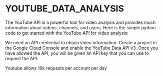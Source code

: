 # YOUTUBE_DATA_ANALYSIS

The YouTube API is a powerful tool for video analysis and provides much information about videos, channels, and users. Here is the simple python code to get started with the YouTube API for video analysis:

We need an API credential to obtain video information. Create a project in the Google Cloud Console and enable the YouTube Data API v3. Once you have allowed the API, you will be given an API key that you can use to request the API.




Youtube allows 10k requests per account per day

